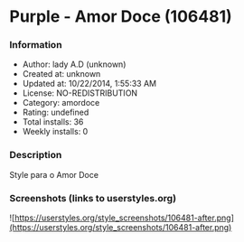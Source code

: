 # Purple - Amor Doce (106481)

### Information
- Author: lady A.D (unknown)
- Created at: unknown
- Updated at: 10/22/2014, 1:55:33 AM
- License: NO-REDISTRIBUTION
- Category: amordoce
- Rating: undefined
- Total installs: 36
- Weekly installs: 0


### Description
Style para o Amor Doce


### Screenshots (links to userstyles.org)
![https://userstyles.org/style_screenshots/106481-after.png](https://userstyles.org/style_screenshots/106481-after.png)


